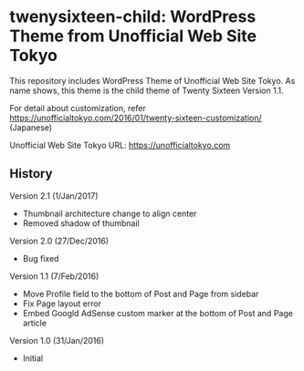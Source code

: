 # twenysixteen-child: WordPress Theme from Unofficial Web Site Tokyo

This repository includes WordPress Theme of Unofficial Web Site Tokyo. As name shows, this theme is the child theme of Twenty Sixteen Version 1.1. 

For detail about customization, refer https://unofficialtokyo.com/2016/01/twenty-sixteen-customization/ (Japanese)

Unofficial Web Site Tokyo URL: https://unofficialtokyo.com

## History

Version 2.1 (1/Jan/2017)
- Thumbnail architecture change to align center
- Removed shadow of thumbnail

Version 2.0 (27/Dec/2016)
- Bug fixed

Version 1.1 (7/Feb/2016)
- Move Profile field to the bottom of Post and Page from sidebar
- Fix Page layout error
- Embed Googld AdSense custom marker at the bottom of Post and Page article

Version 1.0 (31/Jan/2016)
- Initial
